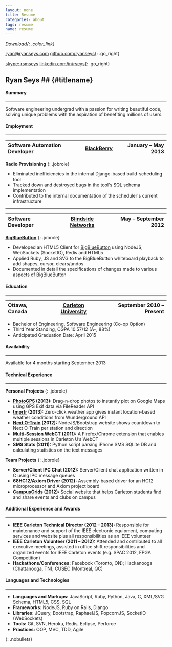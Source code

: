 ```yaml
---
layout: none
title: Resume
categories: about
tags: resume
name: resume
---
```


<link rel="stylesheet" href="../css/resume.css" />

*[Download][resume]{: .color_link}*

[ryan@ryanseys.com][email]
[github.com/ryanseys][github]{: .go_right}

[skype: rsmseys][skype]
[linkedin.com/in/rseys][linkedin]{: .go_right}

## Ryan Seys ## {#titlename}

#### Summary
- - -
Software engineering undergrad with a passion for writing beautiful code, solving unique problems with the aspiration of benefiting millions of users.

#### Employment
- - -

Software Automation Developer | [BlackBerry][bb] | January &ndash; May 2013 |
:-----------------------------|:----------------:|-------------------------:|
**Radio Provisioning**
{: .jobrole}
- Eliminated inefficiencies in the internal Django-based build-scheduling tool
- Tracked down and destroyed bugs in the tool's SQL schema implementation
- Contributed to the internal documentation of the scheduler's current infrastructure

<hr style="margin-top:4px;margin-bottom:4px;" />

Software Developer | [Blindside Networks][bsn] | May &ndash; September 2012 |
:------------------|:-------------------------:|---------------------------:|
**[BigBlueButton][bbb]**
{: .jobrole}
- Developed an HTML5 Client for [BigBlueButton][bbb] using NodeJS, WebSockets (SocketIO), Redis and HTML5
- Applied Ruby, JS and SVG to the BigBlueButton whiteboard playback to add shapes, cursor, clears/undos
- Documented in detail the specifications of changes made to various aspects of BigBlueButton

#### Education
- - -

Ottawa, Canada | [Carleton University][uni] | September 2010 &ndash; Present |
:--------------|:--------------------------:|-------------------------------:|
- Bachelor of Engineering, Software Engineering (Co-op Option)
- Third Year Standing, CGPA 10.57/12 (A&ndash;, 88%)
- Anticipated Graduation Date: April 2015

#### Availability
- - -
Available for 4 months starting September 2013

#### Technical Experience
- - -
**Personal Projects**
{: .jobrole}
- **[PhotoGPS][photogps] (2013):** Drag-n-drop photos to instantly plot on Google Maps using GPS Exif data via FileReader API
- **[tmprtr][tmprtr] (2013):** Zero-click weather app gives instant location-based weather conditions from Wunderground API
- **[Next O-Train][otrain] (2012):** NodeJS/Bootstrap website shows countdown to Next O-Train per station and direction
- **[Multi-Session WebCT][webct] (2011):** A Firefox/Chrome extension that enables multiple sessions in Carleton U’s WebCT
- **SMS Stats (2011):** Python script parsing iPhone SMS SQLite DB and calculating statistics on the text messages

**Team Projects**
{: .jobrole}
- **Server/Client IPC Chat (2012):** Server/Client chat application written in C using IPC message queues
- **68HC12/Axiom Driver (2012):** Assembly-based driver for an HC12 microprocessor and Axiom project board
- **[CampusGrids][cg] (2012):** Social website that helps Carleton students find and share events and clubs on campus

#### Additional Experience and Awards
- - -
- **IEEE Carleton Technical Director (2012 &ndash; 2013):** Responsible for maintenance and support of the IEEE
electronic equipment, computing services and website plus all responsibilities as an IEEE volunteer
- **IEEE Carleton Volunteer (2011 &ndash; 2012):** Attended and contributed to all executive meetings, assisted in office
shift responsibilities and organized events for IEEE Carleton events (e.g. SPAC 2012, FPGA Competition)
- **Hackathons/Conferences:** Facebook (Toronto, ON); Hackanooga (Chattanooga, TN); CUSEC (Montreal, QC)

#### Languages and Technologies
- - -
- **Languages and Markups:**  JavaScript, Ruby, Python, Java, C, XML/SVG Schema, HTML5, CSS, SQL
- **Frameworks:**             NodeJS, Ruby on Rails, Django
- **Libraries:**              JQuery, Bootstrap, RaphaelJS, PopcornJS, SocketIO (WebSockets)
- **Tools:**                  Git, SVN, Heroku, Redis, Eclipse, Perforce
- **Practices:**              OOP, MVC, TDD, Agile

{: .nobullets}

[resume]: /resume.pdf "Download as PDF"
[email]: mailto:ryan@ryanseys.com "Email Me"
[github]: https://github.com/ryanseys "GitHub"
[linkedin]: http://linkedin.com/in/rseys "LinkedIn"
[skype]: skype:rsmseys "Skype"
[uni]: http://carleton.ca "Carleton University"
[bb]: http://blackberry.com "BlackBerry"
[bbb]: http://bigbluebutton.org/ "BigBlueButton"
[bsn]: http://www.blindsidenetworks.com/ "Blindside Networks"
[tmprtr]: http://tmprtr.herokuapp.com "tmprtr"
[otrain]: http://nextotrain.com "Next OTrain"
[webct]: https://addons.mozilla.org/en-US/firefox/addon/carleton-university-webct-m "Multi-Session WebCT"
[cg]: http://campusgrids.com "CampusGrids"
[moz]: https://www.mozilla.org/ "Mozilla"
[persona]: https://persona.org "Mozilla Persona"
[photogps]: https://ryanseys.com/photogps
